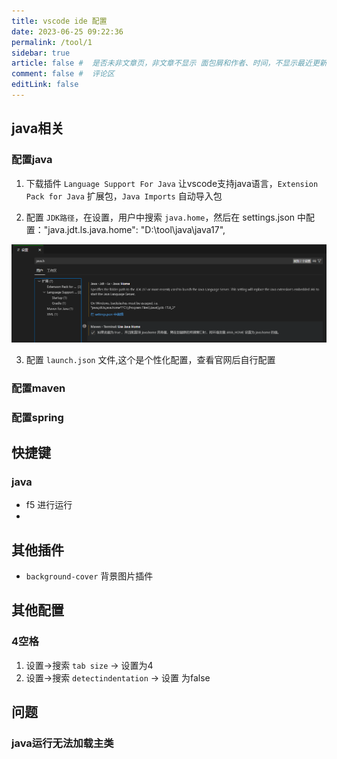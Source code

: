 ```yaml
---
title: vscode ide 配置
date: 2023-06-25 09:22:36
permalink: /tool/1
sidebar: true
article: false #  是否未非文章页，非文章不显示 面包屑和作者、时间，不显示最近更新栏，不会参与到最近更新文章的数据计算中
comment: false #  评论区
editLink: false
---
```


## java相关
### 配置java
1. 下载插件
`Language Support For Java` 让vscode支持java语言，`Extension Pack for Java` 扩展包，`Java Imports` 自动导入包

2. 配置 `JDK路径`，在设置，用户中搜索 `java.home`，然后在 settings.json 中配置："java.jdt.ls.java.home": "D:\\tool\\java\\java17",

![](/assets/img/ide/1/img.png)

3. 配置 `launch.json` 文件,这个是个性化配置，查看官网后自行配置

### 配置maven

### 配置spring

## 快捷键
### java
* f5 进行运行
* 

## 其他插件
* `background-cover` 背景图片插件

## 其他配置
### 4空格
1. 设置->搜索 `tab size` -> 设置为4
2. 设置->搜索 `detectindentation` -> 设置 为false

## 问题
### java运行无法加载主类